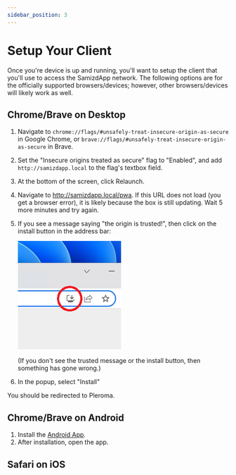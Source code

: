 ```yaml
---
sidebar_position: 3
---
```


# Setup Your Client

Once you're device is up and running, you'll want to setup the client that
you'll use to access the SamizdApp network. The following options are for the
officially supported browsers/devices; however, other browsers/devices will
likely work as well.

## Chrome/Brave on Desktop

1. Navigate to `chrome://flags/#unsafely-treat-insecure-origin-as-secure` in
   Google Chrome, or `brave://flags/#unsafely-treat-insecure-origin-as-secure`
   in Brave.

2. Set the "Insecure origins treated as secure" flag to "Enabled", and add
   `http://samizdapp.local` to the flag's textbox field.

3. At the bottom of the screen, click Relaunch.

4. Navigate to http://samizdapp.local/pwa. If this URL does not load (you get
   a browser error), it is likely because the box is still updating. Wait 5
   more minutes and try again.

5. If you see a message saying "the origin is trusted!", then click on the
   install button in the address bar:

   ![Install button located in the right side of the address bar](/img/install-button.png)

   (If you don't see the trusted message or the install button, then something
   has gone wrong.)

6. In the popup, select "Install"

You should be redirected to Pleroma.

## Chrome/Brave on Android

1. Install the
   [Android App](https://expo.dev/accounts/samizdapp/projects/tcproxy/builds/27bdc55b-5de1-4fc4-9cd6-6bb4976c9fdb).
2. After installation, open the app.

## Safari on iOS
